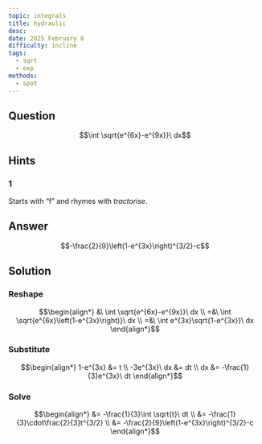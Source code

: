```yaml
---
topic: integrals
title: hydraulic
desc: 
date: 2025 February 8
difficulty: incline
tags:
  - sqrt
  - exp
methods:
  - spot
---
```



## Question
```math
\int \sqrt{e^{6x}-e^{9x}}\ dx
```


## Hints

### 1
Starts with “f” and rhymes with *tractorise*.


## Answer
```math
-\frac{2}{9}\left(1-e^{3x}\right)^{3/2}-c
```


## Solution

### Reshape
```math
\begin{align*}
  &\ \int \sqrt{e^{6x}-e^{9x}}\ dx
  \\ =&\ \int \sqrt{e^{6x}\left(1-e^{3x}\right)}\ dx
  \\ =&\ \int e^{3x}\sqrt{1-e^{3x}}\ dx
\end{align*}
```

### Substitute
```math
\begin{align*}
  1-e^{3x} &= t
  \\ -3e^{3x}\ dx &= dt
  \\ dx &= -\frac{1}{3}e^{3x}\ dt
\end{align*}
```

### Solve
```math
\begin{align*}
  &= -\frac{1}{3}\int \sqrt{t}\ dt
  \\ &= -\frac{1}{3}\cdot\frac{2}{3}t^{3/2}
  \\ &= -\frac{2}{9}\left(1-e^{3x}\right)^{3/2}-c
\end{align*}
```
